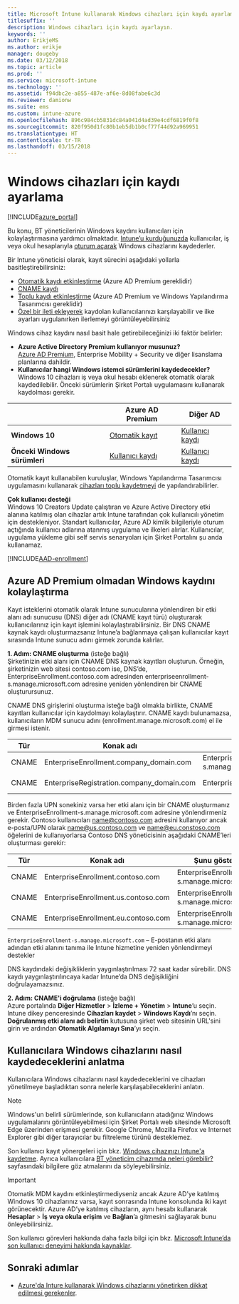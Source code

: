 ```yaml
---
title: Microsoft Intune kullanarak Windows cihazları için kaydı ayarlama
titlesuffix: ''
description: Windows cihazları için kaydı ayarlayın.
keywords: ''
author: ErikjeMS
ms.author: erikje
manager: dougeby
ms.date: 03/12/2018
ms.topic: article
ms.prod: ''
ms.service: microsoft-intune
ms.technology: ''
ms.assetid: f94dbc2e-a855-487e-af6e-8d08fabe6c3d
ms.reviewer: damionw
ms.suite: ems
ms.custom: intune-azure
ms.openlocfilehash: 896c984cb5831dc84a041d4ad39e4cdf6819f0f8
ms.sourcegitcommit: 820f950d1fc80b1eb5db1b0cf77f44d92a969951
ms.translationtype: HT
ms.contentlocale: tr-TR
ms.lasthandoff: 03/15/2018
---
```

# <a name="set-up-enrollment-for-windows-devices"></a>Windows cihazları için kaydı ayarlama

[!INCLUDE[azure_portal](./includes/azure_portal.md)]

Bu konu, BT yöneticilerinin Windows kaydını kullanıcıları için kolaylaştırmasına yardımcı olmaktadır. [Intune’u kurduğunuzda](setup-steps.md) kullanıcılar, iş veya okul hesaplarıyla [oturum açarak](https://docs.microsoft.com/intune-user-help/enroll-your-device-in-intune-windows) Windows cihazlarını kaydederler.  

Bir Intune yöneticisi olarak, kayıt sürecini aşağıdaki yollarla basitleştirebilirsiniz:
- [Otomatik kaydı etkinleştirme](#enable-windows-10-automatic-enrollment) (Azure AD Premium gereklidir)
- [CNAME kaydı](#simplify-windows-enrollment-without-azure-ad-premium)
- [Toplu kaydı etkinleştirme](windows-bulk-enroll.md) (Azure AD Premium ve Windows Yapılandırma Tasarımcısı gereklidir)
- [Özel bir ileti ekleyerek](windows-enrollment-status.md) kaydolan kullanıcılarınızı karşılayabilir ve ilke ayarları uygulanırken ilerlemeyi görüntüleyebilirsiniz

Windows cihaz kaydını nasıl basit hale getirebileceğinizi iki faktör belirler:

- **Azure Active Directory Premium kullanıyor musunuz?** <br>[Azure AD Premium](https://docs.microsoft.com/azure/active-directory/active-directory-get-started-premium), Enterprise Mobility + Security ve diğer lisanslama planlarına dahildir.
- **Kullanıcılar hangi Windows istemci sürümlerini kaydedecekler?** <br>Windows 10 cihazları iş veya okul hesabı eklenerek otomatik olarak kaydedilebilir. Önceki sürümlerin Şirket Portalı uygulamasını kullanarak kaydolması gerekir.

||**Azure AD Premium**|**Diğer AD**|
|----------|---------------|---------------|  
|**Windows 10**|[Otomatik kayıt](#enable-windows-10-automatic-enrollment) |[Kullanıcı kaydı](#enable-windows-enrollment-without-azure-ad-premium)|
|**Önceki Windows sürümleri**|[Kullanıcı kaydı](#enable-windows-enrollment-without-azure-ad-premium)|[Kullanıcı kaydı](#enable-windows-enrollment-without-azure-ad-premium)|

Otomatik kayıt kullanabilen kuruluşlar, Windows Yapılandırma Tasarımcısı uygulamasını kullanarak [cihazları toplu kaydetmeyi](windows-bulk-enroll.md) de yapılandırabilirler.

**Çok kullanıcı desteği**<br>
Windows 10 Creators Update çalıştıran ve Azure Active Directory etki alanına katılmış olan cihazlar artık Intune tarafından çok kullanıcılı yönetim için destekleniyor. Standart kullanıcılar, Azure AD kimlik bilgileriyle oturum açtığında kullanıcı adlarına atanmış uygulama ve ilkeleri alırlar. Kullanıcılar, uygulama yükleme gibi self servis senaryoları için Şirket Portalını şu anda kullanamaz.

[!INCLUDE[AAD-enrollment](./includes/win10-automatic-enrollment-aad.md)]

## <a name="simplify-windows-enrollment-without-azure-ad-premium"></a>Azure AD Premium olmadan Windows kaydını kolaylaştırma
Kayıt isteklerini otomatik olarak Intune sunucularına yönlendiren bir etki alanı adı sunucusu (DNS) diğer adı (CNAME kayıt türü) oluşturarak kullanıcılarınız için kayıt işlemini kolaylaştırabilirsiniz. Bir DNS CNAME kaynak kaydı oluşturmazsanız Intune’a bağlanmaya çalışan kullanıcılar kayıt sırasında Intune sunucu adını girmek zorunda kalırlar.

**1. Adım: CNAME oluşturma** (isteğe bağlı)<br>
Şirketinizin etki alanı için CNAME DNS kaynak kayıtları oluşturun. Örneğin, şirketinizin web sitesi contoso.com ise, DNS’de, EnterpriseEnrollment.contoso.com adresinden enterpriseenrollment-s.manage.microsoft.com adresine yeniden yönlendiren bir CNAME oluşturursunuz.

CNAME DNS girişlerini oluşturma isteğe bağlı olmakla birlikte, CNAME kayıtları kullanıcılar için kaydolmayı kolaylaştırır. CNAME kaydı bulunamazsa, kullanıcıların MDM sunucu adını (enrollment.manage.microsoft.com) el ile girmesi istenir.

|Tür|Konak adı|Şunu gösterir:|TTL|
|----------|---------------|---------------|---|
|CNAME|EnterpriseEnrollment.company_domain.com|EnterpriseEnrollment-s.manage.microsoft.com| 1 saat|
|CNAME|EnterpriseRegistration.company_domain.com|EnterpriseRegistration.windows.net|1 saat|

Birden fazla UPN sonekiniz varsa her etki alanı için bir CNAME oluşturmanız ve EnterpriseEnrollment-s.manage.microsoft.com adresine yönlendirmeniz gerekir. Contoso kullanıcıları name@contoso.com adresini kullanıyor ancak e-posta/UPN olarak name@us.contoso.com ve name@eu.constoso.com öğelerini de kullanıyorlarsa Contoso DNS yöneticisinin aşağıdaki CNAME’leri oluşturması gerekir:

|Tür|Konak adı|Şunu gösterir:|TTL|  
|----------|---------------|---------------|---|
|CNAME|EnterpriseEnrollment.contoso.com|EnterpriseEnrollment-s.manage.microsoft.com|1 saat|
|CNAME|EnterpriseEnrollment.us.contoso.com|EnterpriseEnrollment-s.manage.microsoft.com|1 saat|
|CNAME|EnterpriseEnrollment.eu.contoso.com|EnterpriseEnrollment-s.manage.microsoft.com| 1 saat|

`EnterpriseEnrollment-s.manage.microsoft.com` – E-postanın etki alanı adından etki alanını tanıma ile Intune hizmetine yeniden yönlendirmeyi destekler

DNS kaydındaki değişikliklerin yaygınlaştırılması 72 saat kadar sürebilir. DNS kaydı yaygınlaştırılıncaya kadar Intune’da DNS değişikliğini doğrulayamazsınız.

**2. Adım: CNAME'i doğrulama** (isteğe bağlı)<br>
Azure portalında **Diğer Hizmetler** > **İzleme + Yönetim** > **Intune**’u seçin. Intune dikey penceresinde **Cihazları kaydet** > **Windows Kaydı**’nı seçin. **Doğrulanmış etki alanı adı belirtin** kutusuna şirket web sitesinin URL'sini girin ve ardından **Otomatik Algılamayı Sına**’yı seçin.

## <a name="tell-users-how-to-enroll-windows-devices"></a>Kullanıcılara Windows cihazlarını nasıl kaydedeceklerini anlatma
Kullanıcılara Windows cihazlarını nasıl kaydedeceklerini ve cihazları yönetilmeye başladıktan sonra nelerle karşılaşabileceklerini anlatın.

> [!NOTE]
> Windows'un belirli sürümlerinde, son kullanıcıların atadığınız Windows uygulamalarını görüntüleyebilmesi için Şirket Portalı web sitesinde Microsoft Edge üzerinden erişmesi gerekir. Google Chrome, Mozilla Firefox ve Internet Explorer gibi diğer tarayıcılar bu filtreleme türünü desteklemez.

Son kullanıcı kayıt yönergeleri için bkz. [Windows cihazınızı Intune'a kaydetme](https://docs.microsoft.com/intune-user-help/enroll-your-device-in-intune-windows). Ayrıca kullanıcılara [BT yöneticim cihazımda neleri görebilir?](https://docs.microsoft.com/intune-user-help/what-can-your-it-administrator-see-when-you-enroll-your-device-in-intune-windows) sayfasındaki bilgilere göz atmalarını da söyleyebilirsiniz.

>[!IMPORTANT]
> Otomatik MDM kaydını etkinleştirmediyseniz ancak Azure AD’ye katılmış Windows 10 cihazlarınız varsa, kayıt sonrasında Intune konsolunda iki kayıt görünecektir. Azure AD’ye katılmış cihazların, aynı hesabı kullanarak **Hesaplar** > **İş veya okula erişim** ve **Bağlan**’a gitmesini sağlayarak bunu önleyebilirsiniz. 

Son kullanıcı görevleri hakkında daha fazla bilgi için bkz. [Microsoft Intune’da son kullanıcı deneyimi hakkında kaynaklar](end-user-educate.md).

## <a name="next-steps"></a>Sonraki adımlar

- [Azure'da Inture kullanarak Windows cihazlarını yönetirken dikkat edilmesi gerekenler](/intune-classic/deploy-use/intune-on-azure).
